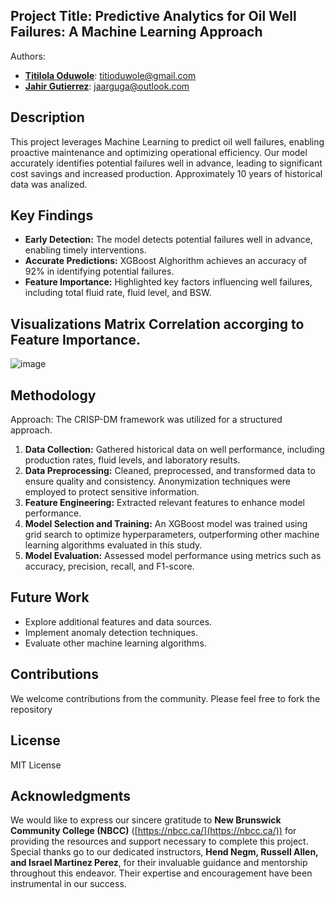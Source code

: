 ## Project Title: Predictive Analytics for Oil Well Failures: A Machine Learning Approach

Authors:
- **[Titilola Oduwole](https://github.com/titioduwole)**: titioduwole@gmail.com
- **[Jahir Gutierrez](https://github.com/jaarguga87)**: jaarguga@outlook.com



## Description

This project leverages Machine Learning to predict oil well failures, enabling proactive maintenance and optimizing operational efficiency. Our model accurately identifies potential failures well in advance, leading to significant cost savings and increased production. Approximately 10 years of historical data was analized. 

## Key Findings

- **Early Detection:** The model detects potential failures well in advance, enabling timely interventions.
- **Accurate Predictions:** XGBoost Alghorithm achieves an accuracy of 92% in identifying potential failures.
- **Feature Importance:** Highlighted key factors influencing well failures, including total fluid rate, fluid level, and BSW.

## Visualizations Matrix Correlation accorging to Feature Importance.

![image](https://github.com/user-attachments/assets/46e9e619-a2b9-496d-9f02-2594b88cbd8e)

## Methodology

Approach: The CRISP-DM framework was utilized for a structured approach. 

1. **Data Collection:** Gathered historical data on well performance, including production rates, fluid levels, and laboratory results.
2. **Data Preprocessing:** Cleaned, preprocessed, and transformed data to ensure quality and consistency. Anonymization techniques were employed to protect sensitive information.
3. **Feature Engineering:** Extracted relevant features to enhance model performance.
4. **Model Selection and Training:** An XGBoost model was trained using grid search to optimize hyperparameters, outperforming other machine learning algorithms evaluated in this study.
5. **Model Evaluation:** Assessed model performance using metrics such as accuracy, precision, recall, and F1-score.

## Future Work

- Explore additional features and data sources.
- Implement anomaly detection techniques.
- Evaluate other machine learning algorithms.

## Contributions

We welcome contributions from the community. Please feel free to fork the repository

## License

MIT License

## Acknowledgments

We would like to express our sincere gratitude to **New Brunswick Community College (NBCC)** ([https://nbcc.ca/](https://nbcc.ca/)) for providing the resources and support necessary to complete this project. Special thanks go to our dedicated instructors, **Hend Negm, Russell Allen, and Israel Martinez Perez**, for their invaluable guidance and mentorship throughout this endeavor. Their expertise and encouragement have been instrumental in our success.
